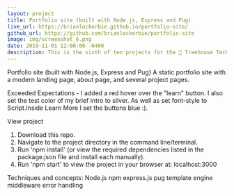 ```yaml
---
layout: project
title: Portfolio site (built with Node.js, Express and Pug)
live_url: https://brianlockerbie.github.io/portfolio-site/
github_url: https://github.com/brianlockerbie/portfolio-site
image: img/screenshot_6.png
date: 2019-11-01 12:00:00 -0400
description: This is the sixth of ten projects for the 🏡 Treehouse TechDegree Full Stack JavaScript.
---
```

Portfolio site (built with Node.js, Express and Pug)
A static portfolio site with a modern landing page, about page, and several project pages.

Exceeded Expectations - I added a red hover over the "learn" button. I also set the test color of my brief intro to silver. As well as set font-style to Script.Inside Learn More I set the buttons blue :).

View project
1. Download this repo.
2. Navigate to the project directory in the command line/terminal.
3. Run 'npm install' (or view the required dependencies listed in the package.json file and install each manually).
4. Run 'npm start' to view the project in your browser at: localhost:3000

Techniques and concepts:
Node.js
npm
express.js
pug template engine
middleware
error handling